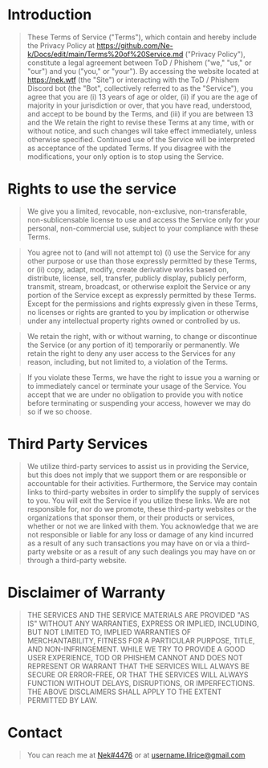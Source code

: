 # Introduction
> These Terms of Service ("Terms"), which contain and hereby include the Privacy Policy at https://github.com/Ne-k/Docs/edit/main/Terms%20of%20Service.md ("Privacy Policy"), constitute a legal agreement between ToD / Phishem ("we," "us," or "our") and you ("you," or "your"). By accessing the website located at https://nek.wtf (the "Site") or interacting with the ToD / Phishem Discord bot (the "Bot", collectively referred to as the "Service"), you agree that you are (i) 13 years of age or older, (ii) if you are the age of majority in your jurisdiction or over, that you have read, understood, and accept to be bound by the Terms, and (iii) if you are between 13 and the
> We retain the right to revise these Terms at any time, with or without notice, and such changes will take effect immediately, unless otherwise specified. Continued use of the Service will be interpreted as acceptance of the updated Terms. If you disagree with the modifications, your only option is to stop using the Service.

# Rights to use the service
> We give you a limited, revocable, non-exclusive, non-transferable, non-sublicensable license to use and access the Service only for your personal, non-commercial use, subject to your compliance with these Terms.

> You agree not to (and will not attempt to) (i) use the Service for any other purpose or use than those expressly permitted by these Terms, or (ii) copy, adapt, modify, create derivative works based on, distribute, license, sell, transfer, publicly display, publicly perform, transmit, stream, broadcast, or otherwise exploit the Service or any portion of the Service except as expressly permitted by these Terms. Except for the permissions and rights expressly given in these Terms, no licenses or rights are granted to you by implication or otherwise under any intellectual property rights owned or controlled by us.

> We retain the right, with or without warning, to change or discontinue the Service (or any portion of it) temporarily or permanently. We retain the right to deny any user access to the Services for any reason, including, but not limited to, a violation of the Terms.

> If you violate these Terms, we have the right to issue you a warning or to immediately cancel or terminate your usage of the Service. You accept that we are under no obligation to provide you with notice before terminating or suspending your access, however we may do so if we so choose.

# Third Party Services
> We utilize third-party services to assist us in providing the Service, but this does not imply that we support them or are responsible or accountable for their activities. Furthermore, the Service may contain links to third-party websites in order to simplify the supply of services to you. You will exit the Service if you utilize these links. We are not responsible for, nor do we promote, these third-party websites or the organizations that sponsor them, or their products or services, whether or not we are linked with them. You acknowledge that we are not responsible or liable for any loss or damage of any kind incurred as a result of any such transactions you may have on or via a third-party website or as a result of any such dealings you may have on or through a third-party website.

# Disclaimer of Warranty
> THE SERVICES AND THE SERVICE MATERIALS ARE PROVIDED "AS IS" WITHOUT ANY WARRANTIES, EXPRESS OR IMPLIED, INCLUDING, BUT NOT LIMITED TO, IMPLIED WARRANTIES OF MERCHANTABILITY, FITNESS FOR A PARTICULAR PURPOSE, TITLE, AND NON-INFRINGEMENT. WHILE WE TRY TO PROVIDE A GOOD USER EXPERIENCE, TOD OR PHISHEM CANNOT AND DOES NOT REPRESENT OR WARRANT THAT THE SERVICES WILL ALWAYS BE SECURE OR ERROR-FREE, OR THAT THE SERVICES WILL ALWAYS FUNCTION WITHOUT DELAYS, DISRUPTIONS, OR IMPERFECTIONS. THE ABOVE DISCLAIMERS SHALL APPLY TO THE EXTENT PERMITTED BY LAW.

# Contact
> You can reach me at [Nek#4476](https://discord.com/users/942798261536841730) or at username.lilrice@gmail.com
